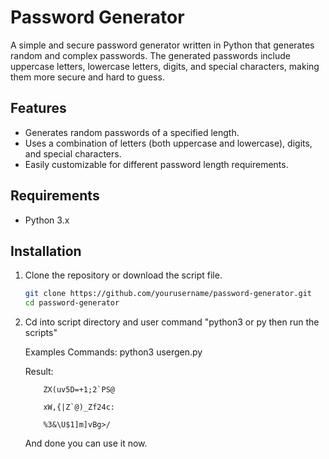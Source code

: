 # Password Generator

A simple and secure password generator written in Python that generates random and complex passwords. The generated passwords include uppercase letters, lowercase letters, digits, and special characters, making them more secure and hard to guess.

## Features

- Generates random passwords of a specified length.
- Uses a combination of letters (both uppercase and lowercase), digits, and special characters.
- Easily customizable for different password length requirements.

## Requirements

- Python 3.x

## Installation

1. Clone the repository or download the script file.

   ```bash
   git clone https://github.com/yourusername/password-generator.git
   cd password-generator

2. Cd into script directory and user command "python3 or py then run the scripts"
   
   Examples Commands: python3 usergen.py

   Result:
   
           ZX(uv5D=+1;2`PS@

           xW,{|Z`@)_Zf24c:

           %3&\U$1]m]vBg>/

   And done you can use it now.
